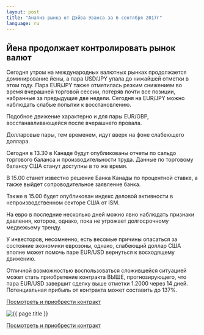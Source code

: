 ```yaml
---
layout: post
title: "Анализ рынка от Дэйва Эванса за 6 сентября 2017г"
language: ru
---
```

## Йена продолжает контролировать рынок валют

Сегодня утром на международных валютных рынках продолжается доминирование йены, а пара USD/JPY упала до нижайшей отметки в этом году. Пара EUR/JPY также отметилась резким снижением во время вчерашней торговой сессии, потеряв почти все позиции, набранные за предыдущие две недели. Сегодня на EUR/JPY можно наблюдать слабые попытки к восстановлению.

Подобное движение характерно и для пары EUR/GBP, восстанавливающейся после вчерашнего провала.

Долларовые пары, тем временем, идут вверх на фоне слабеющего доллара.

Сегодня в 13.30 в Канаде будут опубликованы отчеты по сальдо торгового баланса и производительности труда. Данные по торговому балансу США станут доступны в то же время.

В 15.00 станет известно решение Банка Канады по процентной ставке, а также выйдет сопроводительное заявление банка.

Также в 15.00 будет опубликован индекс деловой активности в непроизводственном секторе США от ISM.

На евро в последние несколько дней можно явно наблюдать признаки давления, которое, однако, пока не угрожает долгосрочному медвежьему тренду.

У инвесторов, несомненно, есть весомые причины опасаться за состояние экономики еврозоны, однако, слабеющий доллар США вполне может помочь паре EUR/USD вернуться к восходящему движению.

Отличной возможностью воспользоваться сложившейся ситуацией может стать приобретение контракта ВЫШЕ, прогнозирующего, что пара EUR/USD завершит сделку выше отметки 1.2000 через 14 дней. Потенциальная прибыль от контракта может составить до 137%.

<a href="http://record.binary.com/_bivVDfg8lHux76XffYA0JmNd7ZgqdRLk/1/market=forex&underlying=frxEURUSD&formname=higherlower&duration_amount=14&duration_units=d&amount=10&amount_type=payout&expiry_type=duration&barrier=1.2&s=1&t=rU2tz7_Y7IqvLMkrIRcZaJ0co5lt24DG" target="_blank">Посмотреть и приобрести контракт</a>

<img src="{{ site.url }}/images/sep-17/ru-06-sep-17.png" alt="{{ page.title }}"  title="{{ page.title }}">

<a href="%LINK%%?https://www.binary.com/d/trade.cgi?market=forex&underlying=frxEURUSD&formname=higherlower&duration_amount=14&duration_units=d&amount=10&amount_type=payout&expiry_type=duration&barrier=1.2&s=1&t=rU2tz7_Y7IqvLMkrIRcZaJ0co5lt24DG" target="_blank">Посмотреть и приобрести контракт</a>